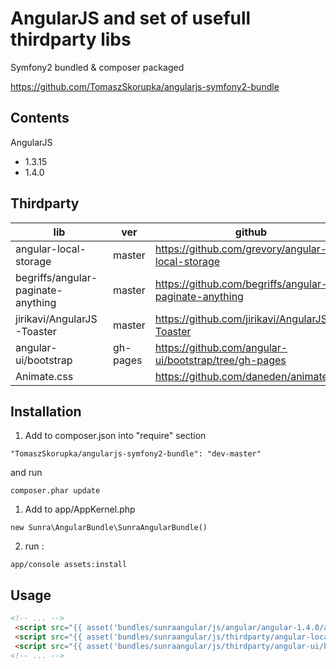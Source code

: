 AngularJS and set of usefull thirdparty libs
===============================================

Symfony2 bundled & composer packaged

https://github.com/TomaszSkorupka/angularjs-symfony2-bundle


Contents
--------
AngularJS 
- 1.3.15 
- 1.4.0

Thirdparty
-------

|lib|ver|github|
|----|---|----|
| angular-local-storage              | master   | https://github.com/grevory/angular-local-storage      | 
| begriffs/angular-paginate-anything | master   | https://github.com/begriffs/angular-paginate-anything |  
| jirikavi/AngularJS-Toaster         | master   | https://github.com/jirikavi/AngularJS-Toaster         |
| angular-ui/bootstrap               | gh-pages | https://github.com/angular-ui/bootstrap/tree/gh-pages |
| Animate.css | | https://github.com/daneden/animate.css |

Installation
------------

1. Add to composer.json into "require" section
```
"TomaszSkorupka/angularjs-symfony2-bundle": "dev-master"
```
and run 
```
composer.phar update
```

1. Add to app/AppKernel.php
```
new Sunra\AngularBundle\SunraAngularBundle()
```

2. run :
```
app/console assets:install
```

Usage
-----
```html
<!-- ... -->
 <script src="{{ asset('bundles/sunraangular/js/angular/angular-1.4.0/angular.min.js') }}"></script> 
 <script src="{{ asset('bundles/sunraangular/js/thirdparty/angular-local-storage/angular-local-storage.js') }}"></script>
 <script src="{{ asset('bundles/sunraangular/js/thirdparty/angular-ui/bootstrap/bootstrap-gh-pages/ui-bootstrap-0.11.0.min.js') }}"></script>
<!-- ... -->
```
